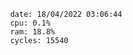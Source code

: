 

                date: 18/04/2022 03:06:44
                cpu: 0.1%
                ram: 18.8%
                cycles: 15540

                         